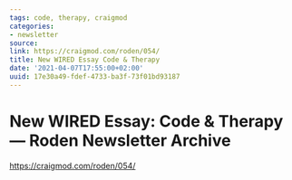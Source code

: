 ```yaml
---
tags: code, therapy, craigmod
categories:
- newsletter
source:
link: https://craigmod.com/roden/054/
title: New WIRED Essay Code & Therapy
date: '2021-04-07T17:55:00+02:00'
uuid: 17e30a49-fdef-4733-ba3f-73f01bd93187
---
```


# New WIRED Essay: Code & Therapy — Roden Newsletter Archive
https://craigmod.com/roden/054/
